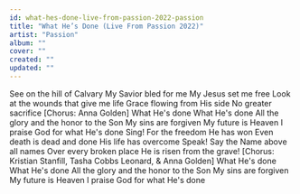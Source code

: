 ```yaml
---
id: what-hes-done-live-from-passion-2022-passion
title: "What He’s Done (Live From Passion 2022)"
artist: "Passion"
album: ""
cover: ""
created: ""
updated: ""
---
```


See on the hill of Calvary
My Savior bled for me
My Jesus set me free
Look at the wounds that give me life
Grace flowing from His side
No greater sacrifice
[Chorus: Anna Golden]
What He's done
What He's done
All the glory and the honor to the Son
My sins are forgiven
My future is Heaven
I praise God for what He's done
Sing! For the freedom He has won
Even death is dead and done
His life has overcome
Speak! Say the Name abovе all names
Over evеry broken place
He is risen from the grave!
[Chorus: Kristian Stanfill, Tasha Cobbs Leonard, & Anna Golden]
What He's done
What He's done
All the glory and the honor to the Son
My sins are forgiven
My future is Heaven
I praise God for what He's done
